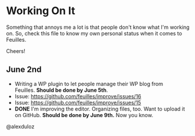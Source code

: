 # Working On It

Something that annoys me a lot is that people don't know what I'm working on. So, check this file to know my own personal status when it comes to Feuilles.

Cheers!
## June 2nd
* Writing a WP plugin to let people manage their WP blog from Feuilles. __Should be done by June 5th__.
* Issue: https://github.com/feuilles/improve/issues/16
* Issue: https://github.com/feuilles/improve/issues/15
* __DONE__ I'm improving the editor. Organizing files, too. Want to upload it on GitHub. __Should be done by June 9th.__
Now you know.

@alexduloz

